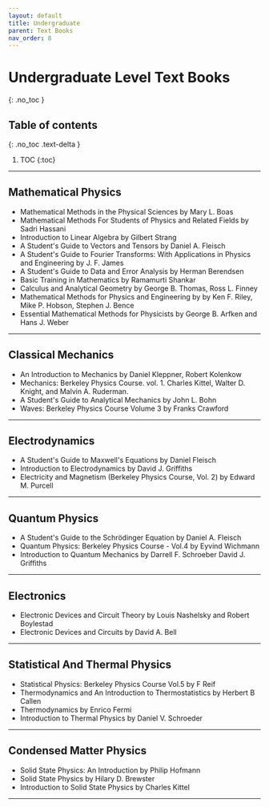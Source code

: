```yaml
---
layout: default
title: Undergraduate
parent: Text Books
nav_order: 8
---
```


# Undergraduate Level Text Books
{: .no_toc }

## Table of contents
{: .no_toc .text-delta }

1. TOC
{:toc}

---

## Mathematical Physics
- Mathematical Methods in the Physical Sciences by Mary L. Boas
- Mathematical Methods For Students of Physics and Related Fields by Sadri Hassani
- Introduction to Linear Algebra by Gilbert Strang
- A Student's Guide to Vectors and Tensors by Daniel A. Fleisch
- A Student's Guide to Fourier Transforms: With Applications in Physics and Engineering by J. F. James
- A Student's Guide to Data and Error Analysis by Herman Berendsen
- Basic Training in Mathematics by Ramamurti Shankar
- Calculus and Analytical Geometry by George B. Thomas, Ross L. Finney
- Mathematical Methods for Physics and Engineering by by Ken F. Riley, Mike P. Hobson, Stephen J. Bence
- Essential Mathematical Methods for Physicists by George B. Arfken and Hans J. Weber

---

## Classical Mechanics
- An Introduction to Mechanics by Daniel Kleppner, Robert Kolenkow
- Mechanics: Berkeley Physics Course. vol. 1. Charles Kittel, Walter D. Knight, and Malvin A. Ruderman.
- A Student's Guide to Analytical Mechanics by John L. Bohn
- Waves: Berkeley Physics Course Volume 3 by Franks Crawford

---

## Electrodynamics
- A Student's Guide to Maxwell's Equations by Daniel Fleisch
- Introduction to Electrodynamics by David J. Griffiths
- Electricity and Magnetism (Berkeley Physics Course, Vol. 2) by Edward M. Purcell

---

## Quantum Physics
- A Student's Guide to the Schrödinger Equation by Daniel A. Fleisch
- Quantum Physics: Berkeley Physics Course - Vol.4 by Eyvind Wichmann
- Introduction to Quantum Mechanics by Darrell F. Schroeber David J. Griffiths

---

## Electronics
- Electronic Devices and Circuit Theory by Louis Nashelsky and Robert Boylestad
- Electronic Devices and Circuits by David A. Bell

---

## Statistical And Thermal Physics
- Statistical Physics: Berkeley Physics Course Vol.5 by F Reif
- Thermodynamics and An Introduction to Thermostatistics by Herbert B Callen
- Thermodynamics by Enrico Fermi
- Introduction to Thermal Physics by Daniel V. Schroeder

---

## Condensed Matter Physics
- Solid State Physics: An Introduction by Philip Hofmann
- Solid State Physics by Hilary D. Brewster
- Introduction to Solid State Physics by Charles Kittel

---
